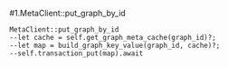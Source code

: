 #1.MetaClient::put_graph_by_id

```
MetaClient::put_graph_by_id
--let cache = self.get_graph_meta_cache(graph_id)?;
--let map = build_graph_key_value(graph_id, cache)?;
--self.transaction_put(map).await
```
